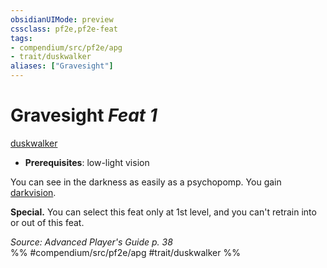 ```yaml
---
obsidianUIMode: preview
cssclass: pf2e,pf2e-feat
tags:
- compendium/src/pf2e/apg
- trait/duskwalker
aliases: ["Gravesight"]
---
```

# Gravesight  *Feat 1*  
[duskwalker](../../Rules/traits/duskwalker-apg.md)  

- **Prerequisites**: low-light vision

You can see in the darkness as easily as a psychopomp. You gain [darkvision](../../Rules/abilities/darkvision.md).

**Special.** You can select this feat only at 1st level, and you can't retrain into or out of this feat.

*Source: Advanced Player's Guide p. 38*  
%% #compendium/src/pf2e/apg #trait/duskwalker %%